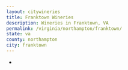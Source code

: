 ```yaml
---
layout: citywineries
title: Franktown Wineries
description: Wineries in Franktown, VA
permalink: /virginia/northampton/franktown/
state: va
county: northampton
city: franktown
---
```

-
